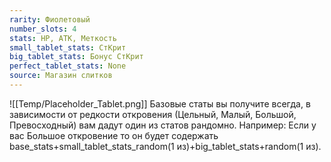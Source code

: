 ```yaml
---
rarity: Фиолетовый
number_slots: 4
stats: HP, АТК, Меткость
small_tablet_stats: СтКрит
big_tablet_stats: Бонус СтКрит
perfect_tablet_stats: None
source: Магазин слитков
---
```

![[Temp/Placeholder_Tablet.png]]
Базовые статы вы получите всегда, в зависимости от редкости откровения (Цельный, Малый, Большой, Превосходный) вам дадут один из статов рандомно. Например: Если у вас Большое откровение то он будет содержать base_stats+small_tablet_stats_random(1 из)+big_tablet_stats+random(1 из).
